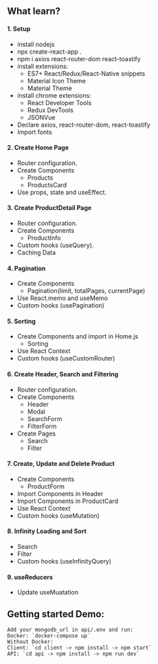 ## What learn?

#### 1. Setup

- install nodejs
- npx create-react-app .
- npm i axios react-router-dom react-toastify
- install extensions:
  - ES7+ React/Redux/React-Native snippets
  - Material Icon Theme
  - Material Theme
- install chrome extensions:
  - React Developer Tools
  - Redux DevTools
  - JSONVue
- Declare axios, react-router-dom, react-toastify
- Import fonts

#### 2. Create Home Page

- Router configuration.
- Create Components
  - Products
  - ProductsCard
- Use props, state and useEffect.

#### 3. Create ProductDetail Page

- Router configuration.
- Create Components
  - ProductInfo
- Custom hooks (useQuery).
- Caching Data

#### 4. Pagination

- Create Components
  - Pagination(limit, totalPages, currentPage)
- Use React.memo and useMemo
- Custom hooks (usePagination)

#### 5. Sorting

- Create Components and import in Home.js
  - Sorting
- Use React Context
- Custom hooks (useCustomRouter)

#### 6. Create Header, Search and Filtering

- Router configuration.
- Create Components
  - Header
  - Modal
  - SearchForm
  - FilterForm
- Create Pages
  - Search
  - Filter

#### 7. Create, Update and Delete Product

- Create Components
  - ProductForm
- Import Components in Header
- Import Components in ProductCard
- Use React Context
- Custom hooks (useMutation)

#### 8. Infinity Loading and Sort

- Search
- Filter
- Custom hooks (useInfinityQuery)

#### 9. useReducers

- Update useMuatation

## Getting started Demo:

```
Add your mongodb_url in api/.env and run:
Docker: `docker-compose up`
Without Docker:
Client: `cd client -> npm install -> npm start`
API: `cd api -> npm install -> npm run dev`

```
